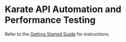 # Karate API Automation and Performance Testing

Refer to the [Getting Started Guide](https://github.com/karatelabs/karate/wiki/Get-Started:-Maven-and-Gradle#github-template) for instructions.
